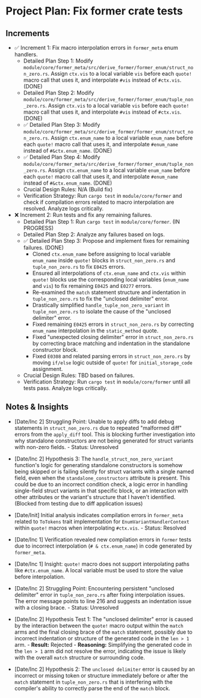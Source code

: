 # Project Plan: Fix former crate tests

## Increments

*   ✅ Increment 1: Fix macro interpolation errors in `former_meta` enum handlers.
    *   Detailed Plan Step 1: Modify `module/core/former_meta/src/derive_former/former_enum/struct_non_zero.rs`. Assign `ctx.vis` to a local variable `vis` before each `quote!` macro call that uses it, and interpolate `#vis` instead of `#ctx.vis`. (DONE)
    *   Detailed Plan Step 2: Modify `module/core/former_meta/src/derive_former/former_enum/tuple_non_zero.rs`. Assign `ctx.vis` to a local variable `vis` before each `quote!` macro call that uses it, and interpolate `#vis` instead of `#ctx.vis`. (DONE)
    *   ✅ Detailed Plan Step 3: Modify `module/core/former_meta/src/derive_former/former_enum/struct_non_zero.rs`. Assign `ctx.enum_name` to a local variable `enum_name` before each `quote!` macro call that uses it, and interpolate `#enum_name` instead of `#&ctx.enum_name`. (DONE)
    *   ✅ Detailed Plan Step 4: Modify `module/core/former_meta/src/derive_former/former_enum/tuple_non_zero.rs`. Assign `ctx.enum_name` to a local variable `enum_name` before each `quote!` macro call that uses it, and interpolate `#enum_name` instead of `#&ctx.enum_name`. (DONE)
    *   Crucial Design Rules: N/A (Build fix)
    *   Verification Strategy: Run `cargo test` in `module/core/former` and check if compilation errors related to macro interpolation are resolved. Analyze logs critically.
*   ❌ Increment 2: Run tests and fix any remaining failures.
    *   Detailed Plan Step 1: Run `cargo test` in `module/core/former`. (IN PROGRESS)
    *   Detailed Plan Step 2: Analyze any failures based on logs.
    *   ✅ Detailed Plan Step 3: Propose and implement fixes for remaining failures. (DONE)
        *   Cloned `ctx.enum_name` before assigning to local variable `enum_name` inside `quote!` blocks in `struct_non_zero.rs` and `tuple_non_zero.rs` to fix `E0425` errors.
        *   Ensured all interpolations of `ctx.enum_name` and `ctx.vis` within `quote!` blocks use the corresponding local variables (`enum_name` and `vis`) to fix remaining `E0425` and `E0277` errors.
        *   Re-examined the `match` statement structure and indentation in `tuple_non_zero.rs` to fix the "unclosed delimiter" error.
        *   Drastically simplified `handle_tuple_non_zero_variant` in `tuple_non_zero.rs` to isolate the cause of the "unclosed delimiter" error.
        *   Fixed remaining `E0425` errors in `struct_non_zero.rs` by correcting `enum_name` interpolation in the `static_method` quote.
        *   Fixed "unexpected closing delimiter" error in `struct_non_zero.rs` by correcting brace matching and indentation in the standalone constructor block.
        *   Fixed `E0308` and related parsing errors in `struct_non_zero.rs` by moving `if/else` logic outside of `quote!` for `initial_storage_code` assignment.
    *   Crucial Design Rules: TBD based on failures.
    *   Verification Strategy: Run `cargo test` in `module/core/former` until all tests pass. Analyze logs critically.

## Notes & Insights

*   [Date/Inc 2] Struggling Point: Unable to apply diffs to add debug statements in `struct_non_zero.rs` due to repeated "malformed diff" errors from the `apply_diff` tool. This is blocking further investigation into why standalone constructors are not being generated for struct variants with non-zero fields. - Status: Unresolved
*   [Date/Inc 2] Hypothesis 3: The `handle_struct_non_zero_variant` function's logic for generating standalone constructors is somehow being skipped or is failing silently for struct variants with a single named field, even when the `standalone_constructors` attribute is present. This could be due to an incorrect condition check, a logic error in handling single-field struct variants in that specific block, or an interaction with other attributes or the variant's structure that I haven't identified. (Blocked from testing due to diff application issues)

*   [Date/Init] Initial analysis indicates compilation errors in `former_meta` related to `ToTokens` trait implementation for `EnumVariantHandlerContext` within `quote!` macros when interpolating `#ctx.vis`. - Status: Resolved
*   [Date/Inc 1] Verification revealed new compilation errors in `former` tests due to incorrect interpolation (`# & ctx.enum_name`) in code generated by `former_meta`.
*   [Date/Inc 1] Insight: `quote!` macro does not support interpolating paths like `#ctx.enum_name`. A local variable must be used to store the value before interpolation.
*   [Date/Inc 2] Struggling Point: Encountering persistent "unclosed delimiter" error in `tuple_non_zero.rs` after fixing interpolation issues. The error message points to line 216 and suggests an indentation issue with a closing brace. - Status: Unresolved
*   [Date/Inc 2] Hypothesis Test 1: The "unclosed delimiter" error is caused by the interaction between the `quote!` macro output within the `match` arms and the final closing brace of the `match` statement, possibly due to incorrect indentation or structure of the generated code in the `len > 1` arm. - **Result:** Rejected - **Reasoning:** Simplifying the generated code in the `len > 1` arm did not resolve the error, indicating the issue is likely with the overall `match` structure or surrounding code.
*   [Date/Inc 2] Hypothesis 2: The `unclosed delimiter` error is caused by an incorrect or missing token or structure immediately before or after the `match` statement in `tuple_non_zero.rs` that is interfering with the compiler's ability to correctly parse the end of the `match` block.
